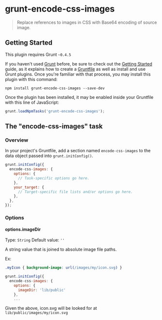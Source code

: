 # grunt-encode-css-images

> Replace references to images in CSS with Base64 encoding of source image.

## Getting Started
This plugin requires Grunt `~0.4.5`

If you haven't used [Grunt](http://gruntjs.com/) before, be sure to check out the [Getting Started](http://gruntjs.com/getting-started) guide, as it explains how to create a [Gruntfile](http://gruntjs.com/sample-gruntfile) as well as install and use Grunt plugins. Once you're familiar with that process, you may install this plugin with this command:

```shell
npm install grunt-encode-css-images --save-dev
```

Once the plugin has been installed, it may be enabled inside your Gruntfile with this line of JavaScript:

```js
grunt.loadNpmTasks('grunt-encode-css-images');
```

## The "encode-css-images" task

### Overview
In your project's Gruntfile, add a section named `encode-css-images` to the data object passed into `grunt.initConfig()`.

```js
grunt.initConfig({
  encode-css-images: {
    options: {
      // Task-specific options go here.
    },
    your_target: {
      // Target-specific file lists and/or options go here.
    },
  },
});
```

### Options

#### options.imageDir
Type: `String`
Default value: `''`

A string value that is joined to absolute image file paths.

Ex:

```css
.myIcon { background-image: url(/images/my/icon.svg) }
```
```js
grunt.initConfig({
  encode-css-images: {
    options: {
      imageDir: 'lib/public'
    },
    ...
```

Given the above, icon.svg will be looked for at `lib/public/images/my/icon.svg`
